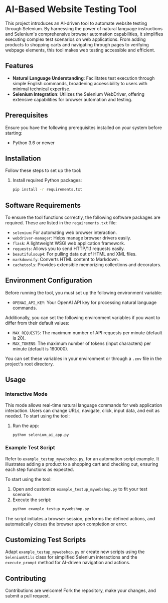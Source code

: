 
# AI-Based Website Testing Tool

This project introduces an AI-driven tool to automate website testing through Selenium. By harnessing the power of natural language instructions and Selenium's comprehensive browser automation capabilities, it simplifies executing complex test scenarios on web applications. From adding products to shopping carts and navigating through pages to verifying webpage elements, this tool makes web testing accessible and efficient.

## Features

- **Natural Language Understanding**: Facilitates test execution through simple English commands, broadening accessibility to users with minimal technical expertise.
- **Selenium Integration**: Utilizes the Selenium WebDriver, offering extensive capabilities for browser automation and testing.

## Prerequisites

Ensure you have the following prerequisites installed on your system before starting:

- Python 3.6 or newer


## Installation

Follow these steps to set up the tool:

1. Install required Python packages:
   ```bash
   pip install -r requirements.txt
   ```


## Software Requirements

To ensure the tool functions correctly, the following software packages are required. These are listed in the `requirements.txt` file:

- `selenium`: For automating web browser interaction.
- `webdriver-manager`: Helps manage browser drivers easily.
- `flask`: A lightweight WSGI web application framework.
- `requests`: Allows you to send HTTP/1.1 requests easily.
- `beautifulsoup4`: For pulling data out of HTML and XML files.
- `markdownify`: Converts HTML content to Markdown.
- `cachetools`: Provides extensible memorizing collections and decorators.


## Environment Configuration

Before running the tool, you must set up the following environment variable:

- `OPENAI_API_KEY`: Your OpenAI API key for processing natural language commands.
 
Additionally, you can set the following environment variables if you want to differ from their default values: 

- `MAX_REQUESTS`: The maximum number of API requests per minute (default is 20).
- `MAX_TOKENS`: The maximum number of tokens (input characters) per minute (default is 160000).

You can set these variables in your environment or through a `.env` file in the project's root directory.


## Usage

### Interactive Mode

This mode allows real-time natural language commands for web application interaction. Users can change URLs, navigate, click, input data, and exit as needed.
To start using the tool:

1. Run the app:
   ```bash
   python selenium_ai_app.py
   ```

### Example Test Script

Refer to `example_testup_mywebshop.py`,  for an automation script example. It illustrates adding a product to a shopping cart and checking out, ensuring each step functions as expected.

To start using the tool:

1. Open and customize `example_testup_mywebshop.py` to fit your test scenario.
2. Execute the script:
   ```bash
   python example_testup_mywebshop.py
   ```

The script initiates a browser session, performs the defined actions, and automatically closes the browser upon completion or error.




## Customizing Test Scripts

Adapt `example_testup_mywebshop.py` or create new scripts using the `SeleniumUtils` class for simplified Selenium interactions and the `execute_prompt` method for AI-driven navigation and actions.


## Contributing

Contributions are welcome! Fork the repository, make your changes, and submit a pull request.

